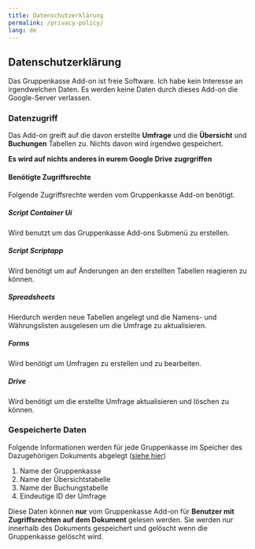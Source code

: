 ```yaml
---
title: Datenschutzerklärung
permalink: /privacy-policy/
lang: de
---
```

## Datenschutzerklärung

Das Gruppenkasse Add-on ist freie Software. Ich habe kein Interesse an irgendwelchen Daten.
Es werden keine Daten durch dieses Add-on die Google-Server verlassen.

### Datenzugriff

Das Add-on greift auf die davon erstellte **Umfrage** und die **Übersicht** und **Buchungen** Tabellen zu.
Nichts davon wird irgendwo gespeichert.

**Es wird auf nichts anderes in eurem Google Drive zugrgriffen**

#### Benötigte Zugriffsrechte

Folgende Zugriffsrechte werden vom Gruppenkasse Add-on benötigt.

##### Script Container Ui

Wird benutzt um das Gruppenkasse Add-ons Submenü zu erstellen.

##### Script Scriptapp

Wird benötigt um auf Änderungen an den erstellten Tabellen reagieren zu können.

##### Spreadsheets

Hierdurch werden neue Tabellen angelegt und die Namens- und Währungslisten ausgelesen um die Umfrage zu aktualisieren.

##### Forms

Wird benötigt um Umfragen zu erstellen und zu bearbeiten.

##### Drive

Wird benötigt um die erstellte Umfrage aktualisieren und löschen zu können.

### Gespeicherte Daten

Folgende Informationen werden für jede Gruppenkasse im Speicher des Dazugehörigen Dokuments abgelegt ([siehe hier](https://developers.google.com/apps-script/reference/properties/properties-service#getDocumentProperties()))

1. Name der Gruppenkasse
1. Name der Übersichtstabelle
1. Name der Buchungstabelle
1. Eindeutige ID der Umfrage

Diese Daten können **nur** vom Gruppenkasse Add-on für **Benutzer mit Zugriffsrechten auf dem Dokument** gelesen werden.
Sie werden nur innerhalb des Dokuments gespeichert und gelöscht wenn die Gruppenkasse gelöscht wird.
